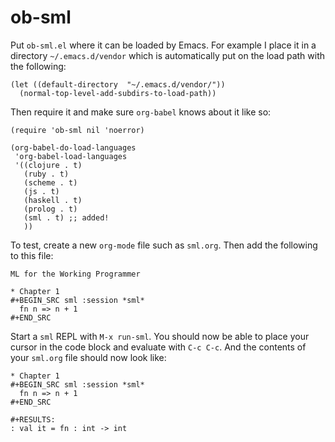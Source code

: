 ob-sml
====

Put `ob-sml.el` where it can be loaded by Emacs. For example I place
it in a directory `~/.emacs.d/vendor` which is automatically put on
the load path with the following:

```
(let ((default-directory  "~/.emacs.d/vendor/"))
  (normal-top-level-add-subdirs-to-load-path))
```

Then require it and make sure `org-babel` knows about it like so:

```elisp
(require 'ob-sml nil 'noerror)

(org-babel-do-load-languages
 'org-babel-load-languages
 '((clojure . t)
   (ruby . t)
   (scheme . t)
   (js . t)
   (haskell . t)
   (prolog . t)
   (sml . t) ;; added!
   ))
```

To test, create a new `org-mode` file such as `sml.org`. Then add the
following to this file:

```
ML for the Working Programmer

* Chapter 1
#+BEGIN_SRC sml :session *sml*
  fn n => n + 1
#+END_SRC
```

Start a `sml` REPL with `M-x run-sml`. You should now be able to place
your cursor in the code block and evaluate with `C-c C-c`. And the
contents of your `sml.org` file should now look like:

```
* Chapter 1
#+BEGIN_SRC sml :session *sml*
  fn n => n + 1
#+END_SRC

#+RESULTS:
: val it = fn : int -> int
```

